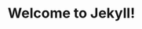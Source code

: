 ---
layout: altitude_post
title:  "Welcome to Jekyll!"
excerpt: This is the excerpt here.
category: development
tags: javascript js
---